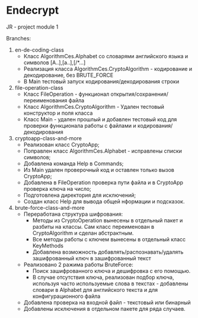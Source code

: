 # Endecrypt
JR - project module 1

Branches:
1. en-de-coding-class
   * Класс AlgorithmCes.Alphabet со словарями английского языка и символов [A..],[a..],[/*...]
   * Реализация класса AlgorithmCes.CryptoAlgorithm - кодирование и декодирование, без BRUTE_FORCE
   * В Main тестовый запуск кодирования/декодирования строки
2. file-operation-class
   * Класс FileOperation - функционал открытия/сохранения/переименования файла
   * Класс AlgorithmCes.CryptoAlgorithm - Удален тестовый конструктор и поля класса
   * Класс Main - удален прошлый и добавлен тестовый код для проверки функционала работы с файлами и кодирования/декодирования
3. cryptoapp-class-and-more
   * Реализован класс CryptoApp;
   * Поправлен класс AlgorithmCes.Alphabet - исправлены списки символов;
   * Добавлена команда Help в Commands;
   * Из Main удален проверочный код и оставлен только вызов CryptoApp;
   * Добавлена в FileOperation проверка пути файла и в CryptoApp проверка ключа на число;
   * Подготовлена директория для исключений;
   * Создан класс Help для вывода общей нформации и подсказок.  
4. brute-force-class-and-more 
   * Переработана структура шифрования:
     * Методы из CryptoOperation вынесены в отдельный пакет и разбиты на классы. Сам класс переименован в CryptoAlgorithm и сделан абстрактным.
     * Все методы работы с ключем вынесены в отдельный класс KeyMethods
     * Добавлена возможность добавлять/распознавать/удалять зашифрованный ключ в зашифрованный текст
   * Реализовано 2 ражима работы BruteForce:
     * Поиск зашифрованного ключа и дешифровка с его помощью.
     * В случае отсутствия ключа, реализован подбор ключа, используя часто используемые слова в текстах - добавлены словари в Alphabet для английского текста и для конфигурационного файла
   * Добавлена проверка на входной файл - текстовый или бинарный
   * Добавлены исключения в отдельном пакете для ряда случаев.
    